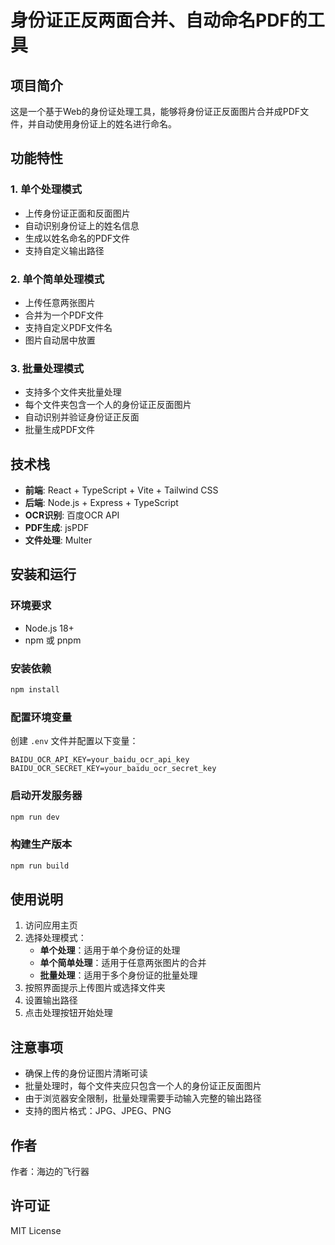 # 身份证正反两面合并、自动命名PDF的工具

## 项目简介

这是一个基于Web的身份证处理工具，能够将身份证正反面图片合并成PDF文件，并自动使用身份证上的姓名进行命名。

## 功能特性

### 1. 单个处理模式
- 上传身份证正面和反面图片
- 自动识别身份证上的姓名信息
- 生成以姓名命名的PDF文件
- 支持自定义输出路径

### 2. 单个简单处理模式
- 上传任意两张图片
- 合并为一个PDF文件
- 支持自定义PDF文件名
- 图片自动居中放置

### 3. 批量处理模式
- 支持多个文件夹批量处理
- 每个文件夹包含一个人的身份证正反面图片
- 自动识别并验证身份证正反面
- 批量生成PDF文件

## 技术栈

- **前端**: React + TypeScript + Vite + Tailwind CSS
- **后端**: Node.js + Express + TypeScript
- **OCR识别**: 百度OCR API
- **PDF生成**: jsPDF
- **文件处理**: Multer

## 安装和运行

### 环境要求
- Node.js 18+
- npm 或 pnpm

### 安装依赖
```bash
npm install
```

### 配置环境变量
创建 `.env` 文件并配置以下变量：
```
BAIDU_OCR_API_KEY=your_baidu_ocr_api_key
BAIDU_OCR_SECRET_KEY=your_baidu_ocr_secret_key
```

### 启动开发服务器
```bash
npm run dev
```

### 构建生产版本
```bash
npm run build
```

## 使用说明

1. 访问应用主页
2. 选择处理模式：
   - **单个处理**：适用于单个身份证的处理
   - **单个简单处理**：适用于任意两张图片的合并
   - **批量处理**：适用于多个身份证的批量处理
3. 按照界面提示上传图片或选择文件夹
4. 设置输出路径
5. 点击处理按钮开始处理

## 注意事项

- 确保上传的身份证图片清晰可读
- 批量处理时，每个文件夹应只包含一个人的身份证正反面图片
- 由于浏览器安全限制，批量处理需要手动输入完整的输出路径
- 支持的图片格式：JPG、JPEG、PNG

## 作者

作者：海边的飞行器

## 许可证

MIT License